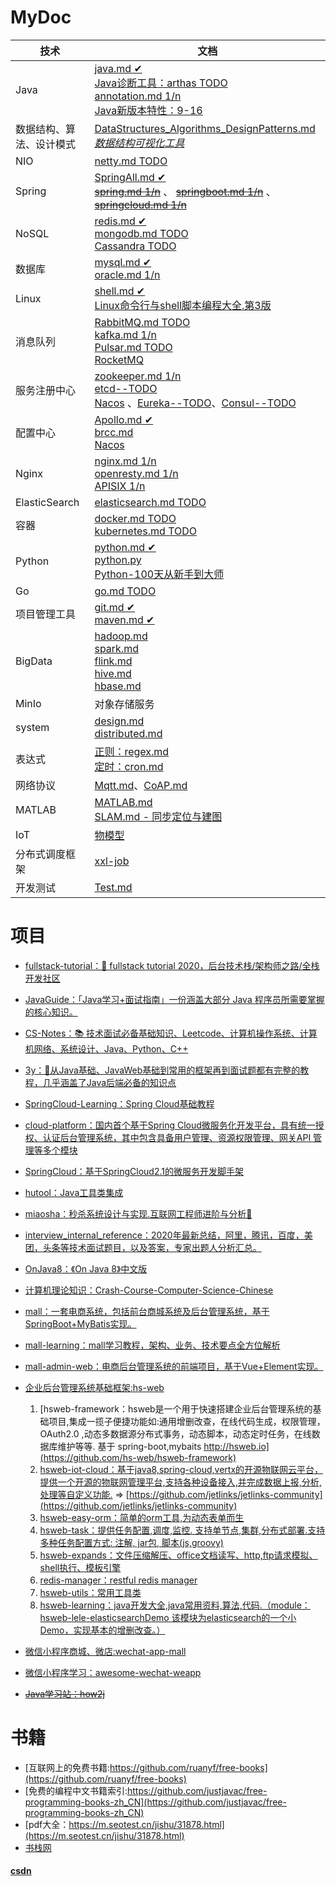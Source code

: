 # MyDoc
|技术|文档|
|---|---|
|Java|[java.md ✔](java/java.md) <br/> [Java诊断工具：arthas  TODO](arthas/arthas.md) <br/> [annotation.md 1/n](java/annotation.md) <br/> [Java新版本特性：9-16](java/JavaNewVersionFeature.md)|
|数据结构、算法、设计模式|[DataStructures_Algorithms_DesignPatterns.md](DataStructures_Algorithms_DesignPatterns/DataStructures_Algorithms_DesignPatterns.md) <br/> [*数据结构可视化工具*](https://www.cs.usfca.edu/~galles/visualization/Algorithms.html) |
|NIO|[netty.md TODO](java/netty.md)|
|Spring|[SpringAll.md ✔](spring/SpringAll.md) <br/> [~~spring.md 1/n~~](spring/spring.md) 、 [~~springboot.md 1/n~~](spring/springboot.md) 、 [~~springcloud.md 1/n~~](spring/springcloud.md)|
|NoSQL|[redis.md ✔](nosql/redis.md) <br/> [mongodb.md TODO](nosql/mongodb.md) <br/> [Cassandra TODO](nosql/Cassandra.md)|
|数据库|[mysql.md ✔](database/mysql.md) <br/> [oracle.md 1/n](database/oracle.md)|
|Linux|[shell.md ✔](shell/shell.md) <br/> [Linux命令行与shell脚本编程大全.第3版](resources/static/doc/Linux命令行与shell脚本编程大全.第3版.pdf)|
|消息队列|[RabbitMQ.md TODO](messagequeue/RabbitMQ.md) <br/> [kafka.md 1/n](messagequeue/kafka.md) <br/> [Pulsar.md TODO](messagequeue/Pulsar.md) <br/> [RocketMQ](spring/SpringAll.md#RocketMQ)|
|服务注册中心|[zookeeper.md 1/n](serviceregistry/zookeeper.md) <br/> [etcd--TODO]() <br/> [Nacos](spring/SpringAll.md#Nacos) 、[Eureka--TODO]()、[Consul--TODO]()|
|配置中心|[Apollo.md ✔](configcenter/Apollo.md) <br/> [brcc.md](configcenter/brcc.md) <br/> [Nacos](spring/SpringAll.md#Nacos)|
|Nginx|[nginx.md 1/n](nginx/nginx.md) <br/> [openresty.md 1/n](nginx/openresty.md) <br/> [APISIX 1/n](nginx/apisix.md)|
|ElasticSearch|[elasticsearch.md TODO](elasticsearch/elasticsearch.md)|
|容器|[docker.md TODO](docker_kubernetes/docker.md) <br/> [kubernetes.md TODO](docker_kubernetes/kubernetes.md)|
|Python|[python.md ✔](python/python.md) <br/> [python.py](python/python.py) <br/> [Python-100天从新手到大师](https://github.com/jackfrued/Python-100-Days)|
|Go|[go.md TODO](go/go.md)|
|项目管理工具|[git.md ✔](git_maven/git.md) <br/> [maven.md ✔](git_maven/maven.md)|
|BigData|[hadoop.md](bigdata/hadoop.md) <br/> [spark.md](bigdata/spark.md) <br/> [flink.md](bigdata/flink.md) <br/> [hive.md](bigdata/hive.md) <br/> [hbase.md](bigdata/hbase.md)|
|MinIo|对象存储服务|
|system|[design.md](system/design.md) <br/> [distributed.md](system/distributed.md)|
|表达式|[正则：regex.md](system/regex.md) <br/> [定时：cron.md](system/cron.md)|
|网络协议|[Mqtt.md](network/Mqtt.md)、[CoAP.md](network/CoAP.md)|
|MATLAB|[MATLAB.md](matlab/MATLAB.md) <br/> [SLAM.md - 同步定位与建图](matlab/SLAM.md)|
|IoT|[物模型](iot/物模型.md)|
|分布式调度框架|[xxl-job](xxl-job/xxl-job.md)|
|开发测试|[Test.md](test/Test.md)|


# 项目
- [fullstack-tutorial：🚀 fullstack tutorial 2020，后台技术栈/架构师之路/全栈开发社区](https://github.com/Panl99/fullstack-tutorial)
- [JavaGuide：「Java学习+面试指南」一份涵盖大部分 Java 程序员所需要掌握的核心知识。](https://github.com/Panl99/JavaGuide)
- [CS-Notes：📚 技术面试必备基础知识、Leetcode、计算机操作系统、计算机网络、系统设计、Java、Python、C++](https://github.com/Panl99/CS-Notes)
- [3y：📓从Java基础、JavaWeb基础到常用的框架再到面试题都有完整的教程，几乎涵盖了Java后端必备的知识点](https://github.com/Panl99/3y)
- [SpringCloud-Learning：Spring Cloud基础教程](https://github.com/Panl99/SpringCloud-Learning)
- [cloud-platform：国内首个基于Spring Cloud微服务化开发平台，具有统一授权、认证后台管理系统，其中包含具备用户管理、资源权限管理、网关API 管理等多个模块](https://gitee.com/geek_qi/cloud-platform)
- [SpringCloud：基于SpringCloud2.1的微服务开发脚手架](https://github.com/Panl99/SpringCloud)
- [hutool：Java工具类集成](https://github.com/Panl99/hutool)
- [miaosha：秒杀系统设计与实现.互联网工程师进阶与分析🙋](https://github.com/Panl99/miaosha)
- [interview_internal_reference：2020年最新总结，阿里，腾讯，百度，美团，头条等技术面试题目，以及答案，专家出题人分析汇总。](https://github.com/Panl99/interview_internal_reference)
- [OnJava8：《On Java 8》中文版](https://github.com/Panl99/OnJava8)
- [计算机理论知识：Crash-Course-Computer-Science-Chinese](https://github.com/Panl99/Crash-Course-Computer-Science-Chinese)

- [mall：一套电商系统，包括前台商城系统及后台管理系统，基于SpringBoot+MyBatis实现。](https://github.com/macrozheng/mall)
- [mall-learning：mall学习教程，架构、业务、技术要点全方位解析](https://github.com/Panl99/mall-learning)
- [mall-admin-web：电商后台管理系统的前端项目，基于Vue+Element实现。](https://github.com/Panl99/mall-admin-web)
- [企业后台管理系统基础框架:hs-web](https://github.com/hs-web) 
	1. [hsweb-framework：hsweb是一个用于快速搭建企业后台管理系统的基础项目,集成一揽子便捷功能如:通用增删改查，在线代码生成，权限管理，OAuth2.0 ,动态多数据源分布式事务，动态脚本，动态定时任务，在线数据库维护等等. 基于 spring-boot,mybaits http://hsweb.io](https://github.com/hs-web/hsweb-framework)
	2. [hsweb-iot-cloud：基于java8,spring-cloud,vertx的开源物联网云平台，提供一个开源的物联网管理平台,支持各种设备接入,并完成数据上报,分析,处理等自定义功能.](https://github.com/hs-web/hsweb-iot-cloud) => [https://github.com/jetlinks/jetlinks-community](https://github.com/jetlinks/jetlinks-community)
	3. [hsweb-easy-orm：简单的orm工具,为动态表单而生](https://github.com/hs-web/hsweb-easy-orm)
	4. [hsweb-task：提供任务配置,调度,监控. 支持单节点,集群,分布式部署.支持多种任务配置方式: 注解, jar包, 脚本(js,groovy)](https://github.com/hs-web/hsweb-task)
	5. [hsweb-expands：文件压缩解压、office文档读写、http,ftp请求模拟、shell执行、模板引擎](https://github.com/hs-web/hsweb-expands)
	6. [redis-manager：restful redis manager](https://github.com/hs-web/redis-manager)
	7. [hsweb-utils：常用工具类](https://github.com/hs-web/hsweb-utils)
	8. [hsweb-learning：java开发大全,java常用资料,算法,代码.（module：hsweb-lele-elasticsearchDemo 该模块为elasticsearch的一个小Demo，实现基本的增删改查。）](https://github.com/hs-web/hsweb-learning)
- [微信小程序商城、微店:wechat-app-mall](https://github.com/EastWorld/wechat-app-mall)
- [微信小程序学习：awesome-wechat-weapp](https://github.com/Panl99/awesome-wechat-weapp)
- [~~Java学习站：how2j~~](https://how2j.cn/)  

# 书籍
- [互联网上的免费书籍:https://github.com/ruanyf/free-books](https://github.com/ruanyf/free-books)
- [免费的编程中文书籍索引:https://github.com/justjavac/free-programming-books-zh_CN](https://github.com/justjavac/free-programming-books-zh_CN)
- [pdf大全：https://m.seotest.cn/jishu/31878.html](https://m.seotest.cn/jishu/31878.html)
- [书栈网](https://www.bookstack.cn)

#### [csdn](https://mp.csdn.net/postlist)